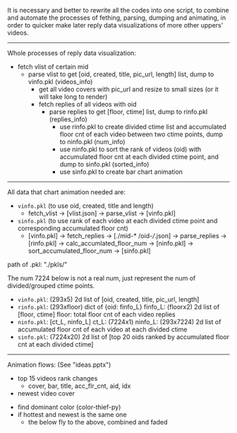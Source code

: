It is necessary and better to rewrite all the codes into one script, to combine and automate the processes of fething, parsing, dumping and animating, in order to quicker make later reply data visualizations of more other uppers' videos.

---

Whole processes of reply data visualization:

* fetch vlist of certain mid
  * parse vlist to get [oid, created, title, pic_url, length] list, dump to vinfo.pkl (videos_info)
    * get all video covers with pic_url and resize to small sizes (or it will take long to render)
    * fetch replies of all videos with oid
      * parse replies to get [floor, ctime] list, dump to rinfo.pkl (replies_info)
        * use rinfo.pkl to create divided ctime list and accumulated floor cnt of each video between two ctime points, dump to ninfo.pkl (num_info)
        * use ninfo.pkl to sort the rank of videos (oid) with accumulated floor cnt at each divided ctime point, and dump to sinfo.pkl (sorted_info)
        * use sinfo.pkl to create bar chart animation

---

All data that chart animation needed are:

* `vinfo.pkl` (to use oid, created, title and length)
  * fetch_vlist -> [vlist.json] -> parse_vlist -> [vinfo.pkl]
* `sinfo.pkl` (to use rank of each video at each divided ctime point and corresponding accumulated floor cnt)
  * [vinfo.pkl] -> fetch_replies -> [./mid-* /oid-*/*.json] -> parse_replies -> [rinfo.pkl] -> calc_accumlated_floor_num -> [ninfo.pkl] -> sort_accumulated_floor_num -> [sinfo.pkl]

path of .pkl: "./pkls/"

The num 7224 below is not a real num, just represent the num of divided/grouped ctime points.

* `vinfo.pkl`: (293x5) 2d list of [oid, created, title, pic_url, length]
* `rinfo.pkl`: (293xfloor) dict of {oid: finfo_L}
           finfo_L: (floorx2) 2d list of [floor, ctime]
           floor: total floor cnt of each video replies
* `ninfo.pkl`: [ct_L, ninfo_L] 
           ct_L: (7224x1)
           ninfo_L: (293x7224) 2d list of accumulated floor cnt of each video at each divided ctime
* `sinfo.pkl`: (7224x20) 2d list of [top 20 oids ranked by accumulated floor cnt at each divided ctime]

---

Animation flows: (See "ideas.pptx")

* top 15 videos rank changes
  * cover, bar, title, acc_flr_cnt, aid, idx
* newest video cover

- find dominant color (color-thief-py)
- if hottest and newest is the same one
  - the below fly to the above, combined and faded

